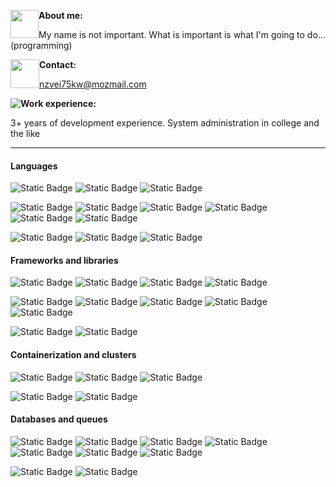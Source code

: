 <img style="float: left;" width="45" src="./icons/w98_user_card.ico"> **About me:**

My name is not important. What is important is what I'm going to do... (programming)

<img style="float: left;" width="46" src="./icons/w98_mailbox_world.ico"> **Contact:**

nzvei75kw@mozmail.com

<img style="float: left;" src="./icons/w98_internet_options.ico"> **Work experience:**

3+ years of development experience. System administration in college and the like
___

#### Languages

![Static Badge](https://img.shields.io/badge/%E2%AD%90%20%E2%AD%90%20%E2%AD%90%20%E2%AD%90%20%E2%AD%90-grey?style=for-the-badge) ![Static Badge](https://img.shields.io/badge/python-blue?style=for-the-badge&logo=python&logoColor=yellow) ![Static Badge](https://img.shields.io/badge/php-black?style=for-the-badge&logo=php)

![Static Badge](https://img.shields.io/badge/%E2%AD%90%20%E2%AD%90%20%E2%AD%90%20%E2%AD%90-grey?style=for-the-badge)  ![Static Badge](https://img.shields.io/badge/javascript-blue?style=for-the-badge&logo=javascript) ![Static Badge](https://img.shields.io/badge/shell%20scripting-black?style=for-the-badge&logo=gnubash&logoColor=white) ![Static Badge](https://img.shields.io/badge/rust-brown?style=for-the-badge&logo=rust&logoColor=white) ![Static Badge](https://img.shields.io/badge/HTML5-orange?style=for-the-badge&logo=html5&logoColor=white) ![Static Badge](https://img.shields.io/badge/css3-blue?style=for-the-badge&logo=css3&logoColor=white)

![Static Badge](https://img.shields.io/badge/%E2%AD%90%20%E2%AD%90%20%E2%AD%90-grey?style=for-the-badge) ![Static Badge](https://img.shields.io/badge/c%20language-blue?style=for-the-badge&logo=c&logoColor=white) ![Static Badge](https://img.shields.io/badge/go%20lang-blue?style=for-the-badge&logo=go&logoColor=white)

#### Frameworks and libraries

![Static Badge](https://img.shields.io/badge/%E2%AD%90%20%E2%AD%90%20%E2%AD%90%20%E2%AD%90%20%E2%AD%90-grey?style=for-the-badge) ![Static Badge](https://img.shields.io/badge/laravel-red?style=for-the-badge&logo=laravel&logoColor=white) ![Static Badge](https://img.shields.io/badge/Vue.js-black?style=for-the-badge&logo=vue.js&logoColor=lime) ![Static Badge](https://img.shields.io/badge/jquery-%230769AD?style=for-the-badge&logo=jquery&logoColor=white)

![Static Badge](https://img.shields.io/badge/%E2%AD%90%20%E2%AD%90%20%E2%AD%90%20%E2%AD%90-grey?style=for-the-badge) ![Static Badge](https://img.shields.io/badge/Symfony-white?style=for-the-badge&logo=symfony&logoColor=black) ![Static Badge](https://img.shields.io/badge/Nuxt.js-black?style=for-the-badge&logo=nuxt.js&logoColor=lime) ![Static Badge](https://img.shields.io/badge/Bootstrap-white?style=for-the-badge&logo=bootstrap&logoColor=purple) ![Static Badge](https://img.shields.io/badge/Tailwind%20CSS-white?style=for-the-badge&logo=tailwindcss&logoColor=blue)

![Static Badge](https://img.shields.io/badge/%E2%AD%90%20%E2%AD%90%20%E2%AD%90-grey?style=for-the-badge) ![Static Badge](https://img.shields.io/badge/nodejs-%23339933?style=for-the-badge&logo=node.js&logoColor=white)

#### Containerization and clusters

![Static Badge](https://img.shields.io/badge/%E2%AD%90%20%E2%AD%90%20%E2%AD%90%20%E2%AD%90-grey?style=for-the-badge) ![Static Badge](https://img.shields.io/badge/k3s-white?style=for-the-badge&logo=k3s&logoColor=yellow) ![Static Badge](https://img.shields.io/badge/Docker-black?style=for-the-badge&logo=docker&logoColor=blue)

![Static Badge](https://img.shields.io/badge/%E2%AD%90%20%E2%AD%90%20%E2%AD%90-grey?style=for-the-badge) ![Static Badge](https://img.shields.io/badge/k8s-white?style=for-the-badge&logo=kubernetes&logoColor=blue)

#### Databases and queues

![Static Badge](https://img.shields.io/badge/%E2%AD%90%20%E2%AD%90%20%E2%AD%90%20%E2%AD%90-grey?style=for-the-badge)
![Static Badge](https://img.shields.io/badge/mysql-blue?style=for-the-badge&logo=mysql&logoColor=white)
![Static Badge](https://img.shields.io/badge/sqlite-%23003B57?style=for-the-badge&logo=sqlite&logoColor=white)
![Static Badge](https://img.shields.io/badge/postgresql-%234169E1?style=for-the-badge&logo=postgresql&logoColor=white)
![Static Badge](https://img.shields.io/badge/mariadb-%23003545?style=for-the-badge&logo=mariadb&logoColor=white)
![Static Badge](https://img.shields.io/badge/redis-%23DC382D?style=for-the-badge&logo=redis&logoColor=white)
![Static Badge](https://img.shields.io/badge/mongodb-%2347A248?style=for-the-badge&logo=mongodb&logoColor=white)

![Static Badge](https://img.shields.io/badge/%E2%AD%90%20%E2%AD%90%20%E2%AD%90-grey?style=for-the-badge) ![Static Badge](https://img.shields.io/badge/rabbitmq-%23FF6600?style=for-the-badge&logo=rabbitmq&logoColor=white)

